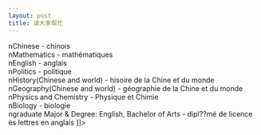 ```yaml
---
layout: post
title: 请大家帮忙
---
```


<p>nChinese   -   chinois<br />nMathematics   -   mathématiques<br />nEnglish   -   anglais<br />nPolitics   -   politique<br />nHistory(Chinese and world)   -   hisoire de la Chine et du monde<br />nGeography(Chinese and world)   -   géographie de la Chine et du monde<br />nPhysics and Chemistry   -   Physique et Chimie<br />nBiology   -   biologie<br />ngraduate Major &amp; Degree: English, Bachelor of Arts    -   dipl??mé de licence ès lettres en anglais ]]&gt;
</p>
